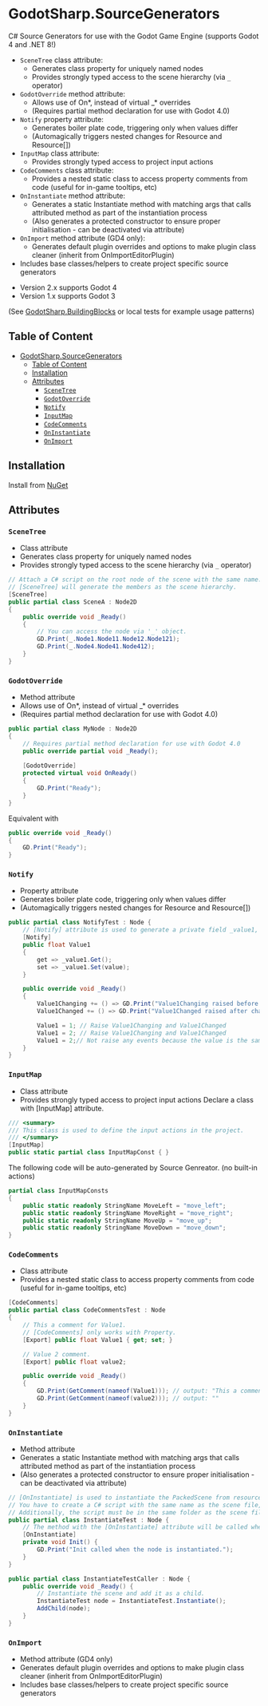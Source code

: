 # GodotSharp.SourceGenerators

C# Source Generators for use with the Godot Game Engine (supports Godot 4 and .NET 8!)
* `SceneTree` class attribute:
  * Generates class property for uniquely named nodes
  * Provides strongly typed access to the scene hierarchy (via `_` operator)
* `GodotOverride` method attribute:
  * Allows use of On*, instead of virtual _* overrides
  * (Requires partial method declaration for use with Godot 4.0)
* `Notify` property attribute:
  * Generates boiler plate code, triggering only when values differ
  * (Automagically triggers nested changes for Resource and Resource[])
* `InputMap` class attribute:
  * Provides strongly typed access to project input actions
* `CodeComments` class attribute:
  * Provides a nested static class to access property comments from code (useful for in-game tooltips, etc)
* `OnInstantiate` method attribute:
  * Generates a static Instantiate method with matching args that calls attributed method as part of the instantiation process
  * (Also generates a protected constructor to ensure proper initialisation - can be deactivated via attribute)
* `OnImport` method attribute (GD4 only):
  * Generates default plugin overrides and options to make plugin class cleaner (inherit from OnImportEditorPlugin)
* Includes base classes/helpers to create project specific source generators

- Version 2.x supports Godot 4
- Version 1.x supports Godot 3

(See [GodotSharp.BuildingBlocks][1] or local tests for example usage patterns)

[1]: https://github.com/Cat-Lips/GodotSharp.BuildingBlocks

## Table of Content
- [GodotSharp.SourceGenerators](#godotsharpsourcegenerators)
  - [Table of Content](#table-of-content)
  - [Installation](#installation)
  - [Attributes](#attributes)
    - [`SceneTree`](#scenetree)
    - [`GodotOverride`](#godotoverride)
    - [`Notify`](#notify)
    - [`InputMap`](#inputmap)
    - [`CodeComments`](#codecomments)
    - [`OnInstantiate`](#oninstantiate)
    - [`OnImport`](#onimport)
  
## Installation
Install from [NuGet](https://www.nuget.org/packages/GodotSharp.SourceGenerators)

## Attributes

### `SceneTree`
  * Class attribute
  * Generates class property for uniquely named nodes
  * Provides strongly typed access to the scene hierarchy (via `_` operator)
```cs
// Attach a C# script on the root node of the scene with the same name.
// [SceneTree] will generate the members as the scene hierarchy.
[SceneTree]
public partial class SceneA : Node2D 
{
    public override void _Ready() 
    {
        // You can access the node via '_' object.
        GD.Print(_.Node1.Node11.Node12.Node121);
        GD.Print(_.Node4.Node41.Node412);
    }
}
```
### `GodotOverride`
  * Method attribute
  * Allows use of On*, instead of virtual _* overrides
  * (Requires partial method declaration for use with Godot 4.0)
```cs
public partial class MyNode : Node2D 
{
    // Requires partial method declaration for use with Godot 4.0
    public override partial void _Ready(); 
    
    [GodotOverride]
    protected virtual void OnReady() 
    {
        GD.Print("Ready");   
    }
}
```
  Equivalent with
  ```cs
  public override void _Ready() 
  {
      GD.Print("Ready");
  }
  ```
### `Notify`
  * Property attribute
  * Generates boiler plate code, triggering only when values differ
  * (Automagically triggers nested changes for Resource and Resource[])
```cs
public partial class NotifyTest : Node {
    // [Notify] attribute is used to generate a private field _value1, a public event Action Value1Changing, and Value1Changed.
    [Notify]
    public float Value1 
    {
        get => _value1.Get();
        set => _value1.Set(value);
    }

    public override void _Ready() 
    {
        Value1Changing += () => GD.Print("Value1Changing raised before changing the value.");
        Value1Changed += () => GD.Print("Value1Changed raised after changing the value.");

        Value1 = 1; // Raise Value1Changing and Value1Changed
        Value1 = 2; // Raise Value1Changing and Value1Changed
        Value1 = 2;// Not raise any events because the value is the same.
    }
}
```
### `InputMap`
  * Class attribute
  * Provides strongly typed access to project input actions
  Declare a class with [InputMap] attribute.
```cs
/// <summary>
/// This class is used to define the input actions in the project.
/// </summary>
[InputMap]
public static partial class InputMapConst { }
```
The following code will be auto-generated by Source Genreator. (no built-in actions)
```cs
partial class InputMapConsts
{
    public static readonly StringName MoveLeft = "move_left";
    public static readonly StringName MoveRight = "move_right";
    public static readonly StringName MoveUp = "move_up";
    public static readonly StringName MoveDown = "move_down";
}

```
### `CodeComments`
  * Class attribute
  * Provides a nested static class to access property comments from code (useful for in-game tooltips, etc)
```cs
[CodeComments]
public partial class CodeCommentsTest : Node 
{
    // This a comment for Value1.
    // [CodeComments] only works with Property.
    [Export] public float Value1 { get; set; }

    // Value 2 comment.
    [Export] public float value2;

    public override void _Ready() 
    {
        GD.Print(GetComment(nameof(Value1))); // output: "This a comment for Value1\n[CodeComments] only works with Property."
        GD.Print(GetComment(nameof(value2))); // output: ""
    }
}
```
### `OnInstantiate`
  * Method attribute
  * Generates a static Instantiate method with matching args that calls attributed method as part of the instantiation process
  * (Also generates a protected constructor to ensure proper initialisation - can be deactivated via attribute)
```cs
// [OnInstantiate] is used to instantiate the PackedScene from resource. 
// You have to create a C# script with the same name as the scene file, and attach it to the root node of the scene.
// Additionally, the script must be in the same folder as the scene file.
public partial class InstantiateTest : Node {
    // The method with the [OnInstantiate] attribute will be called when the scene is instantiated via the Instantiate(), which is auto-generated as well.
    [OnInstantiate]
    private void Init() {
        GD.Print("Init called when the node is instantiated.");
    }
}
```
```cs
public partial class InstantiateTestCaller : Node {
    public override void _Ready() {
        // Instantiate the scene and add it as a child.
        InstantiateTest node = InstantiateTest.Instantiate();
        AddChild(node);
    }
}
```
### `OnImport`
  * Method attribute (GD4 only)
  * Generates default plugin overrides and options to make plugin class cleaner (inherit from OnImportEditorPlugin)
  * Includes base classes/helpers to create project specific source generators
